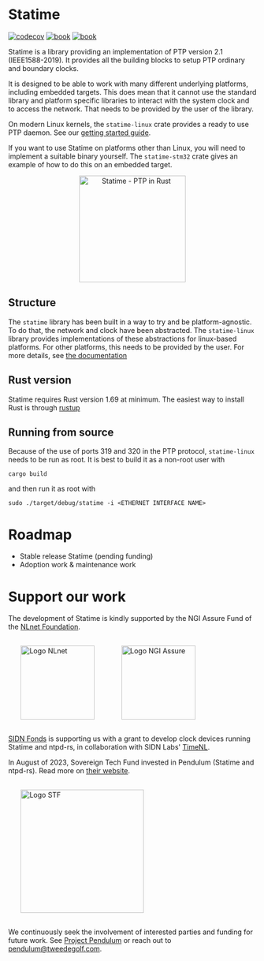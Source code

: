 # Statime

[![codecov](https://codecov.io/gh/pendulum-project/statime/branch/main/graph/badge.svg?token=QCO6NKS64J)](https://codecov.io/gh/pendulum-project/statime)
[![book](https://shields.io/badge/manual-main-blue)](https://docs.statime.pendulum-project.org/)
[![book](https://shields.io/badge/docs.rs-statime-green)](https://docs.statime.pendulum-project.org/api/statime/)

Statime is a library providing an implementation of PTP version 2.1 (IEEE1588-2019). It provides all the building blocks to setup PTP ordinary and boundary clocks.

It is designed to be able to work with many different underlying platforms, including embedded targets. This does mean that it cannot use the standard library and platform specific libraries to interact with the system clock and to access the network. That needs to be provided by the user of the library.

On modern Linux kernels, the `statime-linux` crate provides a ready to use PTP daemon. See our [getting started guide](https://docs.statime.pendulum-project.org/guide/getting-started/).

If you want to use Statime on platforms other than Linux, you will need to implement a suitable binary yourself. The `statime-stm32` crate gives an example of how to do this on an embedded target.

<p align="center">
<img width="216px" alt="Statime - PTP in Rust" src="https://tweedegolf.nl/images/statime.jpg" />
</p>

## Structure

The `statime` library has been built in a way to try and be platform-agnostic. To do that, the network and clock have been abstracted. The `statime-linux` library provides implementations of these abstractions for linux-based platforms. For other platforms, this needs to be provided by the user. For more details, see [the documentation](https://docs.statime.pendulum-project.org/api/statime/)

## Rust version

Statime requires Rust version 1.69 at minimum. The easiest way to install Rust is through [rustup](https://rustup.rs)

## Running from source

Because of the use of ports 319 and 320 in the PTP protocol, `statime-linux` needs to be run as root. It is best to build it as a non-root user with
```
cargo build
```
and then run it as root with
```
sudo ./target/debug/statime -i <ETHERNET INTERFACE NAME>
```

# Roadmap

- Stable release Statime (pending funding)
- Adoption work & maintenance work

# Support our work

The development of Statime is kindly supported by the NGI Assure Fund of the [NLnet Foundation](https://nlnet.nl).

<img style="margin: 1rem 5% 1rem 5%;" src="https://nlnet.nl/logo/banner.svg" alt="Logo NLnet"  width="150px" />
<img style="margin: 1rem 5% 1rem 5%;" src="https://nlnet.nl/image/logos/NGIAssure_tag.svg" alt="Logo NGI Assure" width="150px" />

[SIDN Fonds](https://www.sidnfonds.nl/excerpt) is supporting us with a grant to develop clock devices running Statime and ntpd-rs, in collaboration with SIDN Labs' [TimeNL](https://www.sidnlabs.nl/en/news-and-blogs/an-open-infrastructure-for-sub-millisecond-internet-time).

In August of 2023, Sovereign Tech Fund invested in Pendulum (Statime and ntpd-rs). Read more on [their website](https://sovereigntechfund.de/en/projects/pendulum/).

<img style="margin: 1rem 5% 1rem 5%;" src="https://tweedegolf.nl/images/logo-stf-blank.png" alt="Logo STF" width="250px" />

We continuously seek the involvement of interested parties and funding for future work. See [Project Pendulum](https://github.com/pendulum-project) or reach out to pendulum@tweedegolf.com.
